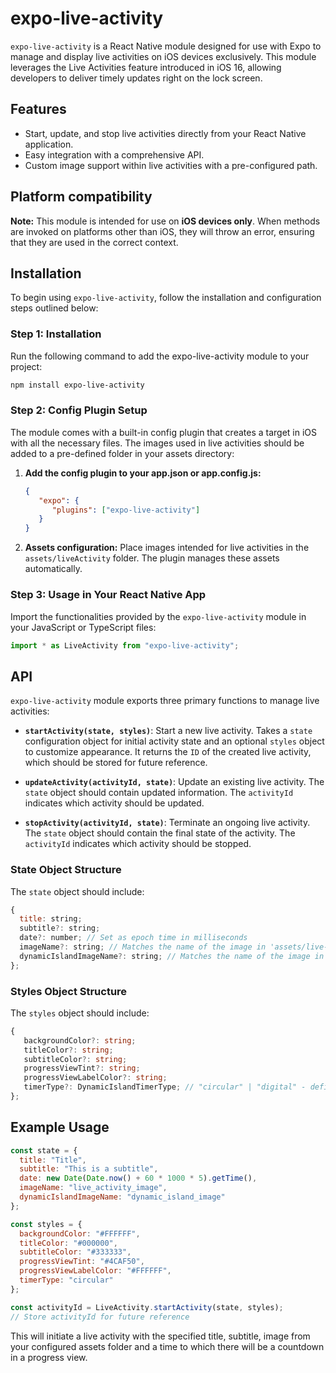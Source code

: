 # expo-live-activity

`expo-live-activity` is a React Native module designed for use with Expo to manage and display live activities on iOS devices exclusively. This module leverages the Live Activities feature introduced in iOS 16, allowing developers to deliver timely updates right on the lock screen.

## Features
- Start, update, and stop live activities directly from your React Native application.
- Easy integration with a comprehensive API.
- Custom image support within live activities with a pre-configured path.

## Platform compatibility
**Note:** This module is intended for use on **iOS devices only**. When methods are invoked on platforms other than iOS, they will throw an error, ensuring that they are used in the correct context.

## Installation
To begin using `expo-live-activity`, follow the installation and configuration steps outlined below:

### Step 1: Installation
Run the following command to add the expo-live-activity module to your project:
```sh
npm install expo-live-activity
```

### Step 2: Config Plugin Setup
The module comes with a built-in config plugin that creates a target in iOS with all the necessary files. The images used in live activities should be added to a pre-defined folder in your assets directory:
1. **Add the config plugin to your app.json or app.config.js:**
   ```json
   {
      "expo": {
         "plugins": ["expo-live-activity"]
      }
   }
   ```
2. **Assets configuration:**
   Place images intended for live activities in the `assets/liveActivity` folder. The plugin manages these assets automatically.

### Step 3: Usage in Your React Native App
Import the functionalities provided by the `expo-live-activity` module in your JavaScript or TypeScript files:
```javascript
import * as LiveActivity from "expo-live-activity";
```

## API
`expo-live-activity` module exports three primary functions to manage live activities:

- **`startActivity(state, styles)`**:
  Start a new live activity. Takes a `state` configuration object for initial activity state and an optional `styles` object to customize appearance. It returns the `ID` of the created live activity, which should be stored for future reference.

- **`updateActivity(activityId, state)`**:
  Update an existing live activity. The `state` object should contain updated information. The `activityId` indicates which activity should be updated.

- **`stopActivity(activityId, state)`**:
  Terminate an ongoing live activity. The `state` object should contain the final state of the activity. The `activityId` indicates which activity should be stopped.

### State Object Structure
The `state` object should include:
```javascript
{
  title: string;
  subtitle?: string;
  date?: number; // Set as epoch time in milliseconds
  imageName?: string; // Matches the name of the image in 'assets/live-activity'
  dynamicIslandImageName?: string; // Matches the name of the image in 'assets/live-activity'
};
```

### Styles Object Structure
The `styles` object should include:
```typescript
{
   backgroundColor?: string;
   titleColor?: string;
   subtitleColor?: string;
   progressViewTint?: string;
   progressViewLabelColor?: string;
   timerType?: DynamicIslandTimerType; // "circular" | "digital" - defines timer appereance on the dynamic island
};
```

## Example Usage
```javascript
const state = {
  title: "Title",
  subtitle: "This is a subtitle",
  date: new Date(Date.now() + 60 * 1000 * 5).getTime(),
  imageName: "live_activity_image",
  dynamicIslandImageName: "dynamic_island_image"
};

const styles = {
  backgroundColor: "#FFFFFF",
  titleColor: "#000000",
  subtitleColor: "#333333",
  progressViewTint: "#4CAF50",
  progressViewLabelColor: "#FFFFFF",
  timerType: "circular"
};

const activityId = LiveActivity.startActivity(state, styles);
// Store activityId for future reference
```
This will initiate a live activity with the specified title, subtitle, image from your configured assets folder and a time to which there will be a countdown in a progress view.
